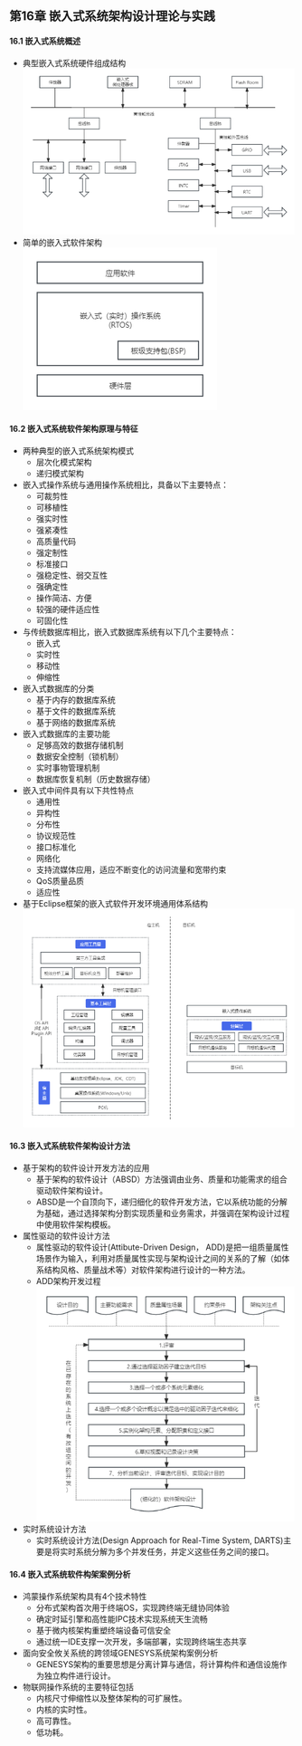 ## 第16章 嵌入式系统架构设计理论与实践
#### 16.1 嵌入式系统概述
- 典型嵌入式系统硬件组成结构
![EmbeddedSystem](EmbeddedSystem.png)
- 简单的嵌入式软件架构
![EmbeddedSoftware](EmbeddedSoftware.png)
#### 16.2 嵌入式系统软件架构原理与特征
- 两种典型的嵌入式系统架构模式
	- 层次化模式架构
	- 递归模式架构
- 嵌入式操作系统与通用操作系统相比，具备以下主要特点：
	- 可裁剪性
	- 可移植性
	- 强实时性
	- 强紧凑性
	- 高质量代码
	- 强定制性
	- 标准接口
	- 强稳定性、弱交互性
	- 强确定性
	- 操作简洁、方便
	- 较强的硬件适应性
	- 可固化性
- 与传统数据库相比，嵌入式数据库系统有以下几个主要特点：
	- 嵌入式
	- 实时性
	- 移动性
	- 伸缩性
- 嵌入式数据库的分类
	- 基于内存的数据库系统
	- 基于文件的数据库系统
	- 基于网络的数据库系统
- 嵌入式数据库的主要功能
	- 足够高效的数据存储机制
	- 数据安全控制（锁机制）
	- 实时事物管理机制
	- 数据库恢复机制（历史数据存储）
- 嵌入式中间件具有以下共性特点
	- 通用性
	- 异构性
	- 分布性
	- 协议规范性
	- 接口标准化
	- 网络化
	- 支持流媒体应用，适应不断变化的访问流量和宽带约束
	- QoS质量品质
	- 适应性
- 基于Eclipse框架的嵌入式软件开发环境通用体系结构
![Eclipse](Eclipse.png)
#### 16.3 嵌入式系统软件架构设计方法
- 基于架构的软件设计开发方法的应用
	- 基于架构的软件设计（ABSD）方法强调由业务、质量和功能需求的组合驱动软件架构设计。
	- ABSD是一个自顶向下，递归细化的软件开发方法，它以系统功能的分解为基础，通过选择架构分割实现质量和业务需求，并强调在架构设计过程中使用软件架构模板。
- 属性驱动的软件设计方法
	- 属性驱动的软件设计(Attibute-Driven Design， ADD)是把一组质量属性场景作为输入，利用对质量属性实现与架构设计之间的关系的了解（如体系结构风格、质量战术等）对软件架构进行设计的一种方法。
	- ADD架构开发过程
	![ADD](ADD.png)
- 实时系统设计方法
	- 实时系统设计方法(Design Approach for Real-Time System, DARTS)主要是将实时系统分解为多个并发任务，并定义这些任务之间的接口。
#### 16.4 嵌入式系统软件构架案例分析
- 鸿蒙操作系统架构具有4个技术特性
	- 分布式架构首次用于终端OS，实现跨终端无缝协同体验
	- 确定时延引擎和高性能IPC技术实现系统天生流畅
	- 基于微内核架构重塑终端设备可信安全
	- 通过统一IDE支撑一次开发，多端部署，实现跨终端生态共享
- 面向安全攸关系统的跨领域GENESYS系统架构案例分析
	- GENESYS架构的重要思想是分离计算与通信，将计算构件和通信设施作为独立构件进行设计。
- 物联网操作系统的主要特征包括
	- 内核尺寸伸缩性以及整体架构的可扩展性。
	- 内核的实时性。
	- 高可靠性。
	- 低功耗。